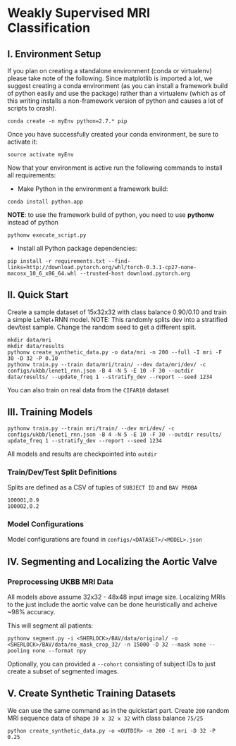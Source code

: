 # Weakly Supervised MRI Classification

## I. Environment Setup
If you plan on creating a standalone environment (conda or virtualenv) please take note of the following. Since matplotlib is imported a lot, we suggest creating a conda environment (as you can install a framework build of python easily and use the package) rather than a virtualenv (which as of this writing installs a non-framework version of python and causes a lot of scripts to crash).
```
conda create -n myEnv python=2.7.* pip
```
Once you have successfully created your conda environment, be sure to activate it:
```
source activate myEnv
```
Now that your environment is active run the following commands to install all requirements:
* Make Python in the environment a framework build:
```
conda install python.app
```
**NOTE**: to use the framework build of python, you need to use **pythonw** instead of python
```
pythonw execute_script.py
```
* Install all Python package dependencies:
```
pip install -r requirements.txt --find-links=http://download.pytorch.org/whl/torch-0.3.1-cp27-none-macosx_10_6_x86_64.whl --trusted-host download.pytorch.org
```

## II. Quick Start
Create a sample dataset of 15x32x32 with class balance 0.90/0.10 and train a simple LeNet+RNN model. NOTE: This randomly splits dev into a stratified dev/test sample. Change the random seed to get a different split.

```
mkdir data/mri
mkdir data/results
pythonw create_synthetic_data.py -o data/mri -n 200 --full -I mri -F 30 -D 32 -P 0.10
pythonw train.py --train data/mri/train/ --dev data/mri/dev/ -c configs/ukbb/lenet1_rnn.json -B 4 -N 5 -E 10 -F 30 --outdir data/results/ --update_freq 1 --stratify_dev --report --seed 1234
```
You can also train on real data from the `CIFAR10` dataset

## III. Training Models

```
pythonw train.py --train mri/train/ --dev mri/dev/ -c configs/ukbb/lenet1_rnn.json -B 4 -N 5 -E 10 -F 30 --outdir results/ update_freq 1 --stratify_dev --report --seed 1234
```

All models and results are checkpointed into `outdir`

### Train/Dev/Test Split Definitions
Splits are defined as a CSV of tuples of `SUBJECT ID` and `BAV PROBA`

	100001,0.9
	100002,0.2

### Model Configurations
Model configurations are found in `configs/<DATASET>/<MODEL>.json`



## IV. Segmenting and Localizing the Aortic Valve

### Preprocessing UKBB MRI Data
All models above assume 32x32 - 48x48 input image size. Localizing MRIs to the just include the aortic valve can be done heuristically and acheive ~98% accuracy.

This will segment all patients:

```
pythonw segment.py -i <SHERLOCK>/BAV/data/original/ -o <SHERLOCK>/BAV/data/no_mask_crop_32/ -n 15000 -D 32 --mask none --pooling none --format npy
```
Optionally, you can provided a `--cohort` consisting of subject IDs to just create a subset of segmented images.


## V. Create Synthetic Training Datasets

We can use the same command as in the quickstart part.
Create `200` random MRI sequence data of shape `30 x 32 x 32` with class balance `75/25`

```
python create_synthetic_data.py -o <OUTDIR> -n 200 -I mri -D 32 -P 0.25
```
